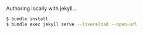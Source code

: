 Authoring locally with jekyll...

```bash
$ bundle install
$ bundle exec jekyll serve --livereload --open-url
```
